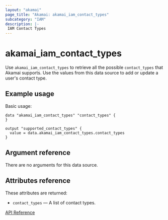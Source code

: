 ```yaml
---
layout: "akamai"
page_title: "Akamai: akamai_iam_contact_types"
subcategory: "IAM"
description: |-
 IAM Contact Types
---
```


# akamai_iam_contact_types

Use `akamai_iam_contact_types` to retrieve all the possible `contact_types` that Akamai supports. Use the values from this data source to add or update a user's contact type.

## Example usage

Basic usage:

```hcl
data "akamai_iam_contact_types" "contact_types" {
}

output "supported_contact_types" {
  value = data.akamai_iam_contact_types.contact_types
}
```

## Argument reference

There are no arguments for this data source.

## Attributes reference

These attributes are returned:

* `contact_types` — A list of contact types.

[API Reference](https://developer.akamai.com/api/core_features/identity_management_user_admin/v2.html#getadmincontacttypes)
